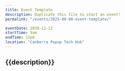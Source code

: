 ```yaml
---
title: Event Template
description: Duplicate this file to start an event!
permalink: "/events/2025-00-00-event-template/"

eventDate: 2030-12-12
startTime: 9am
endTime: 12pm
location: "Canberra Popup Tech Hub"
---
```


## {{description}}

